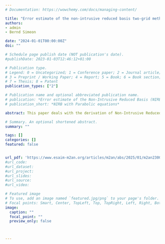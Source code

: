 ```yaml
---
# Documentation: https://wowchemy.com/docs/managing-content/

title: "Error estimate of the non-intrusive reduced basis two-grid method applied to sensitivity analysis (M2AN)"
authors:
- admin
- Bernd Simeon

date: "2024-01-01T00:00:00Z"
doi: ""

# Schedule page publish date (NOT publication's date).
#publishDate: 2023-01-03T12:46:12+01:00

# Publication type.
# Legend: 0 = Uncategorized; 1 = Conference paper; 2 = Journal article;
# 3 = Preprint / Working Paper; 4 = Report; 5 = Book; 6 = Book section;
# 7 = Thesis; 8 = Patent
publication_types: ["2"]

# Publication name and optional abbreviated publication name.
# publication: *Error estimate of the Non-Intrusive Reduced Basis (NIRB) two-grid method with parabolic equations*
# publication_short: *NIRB with Parabolic equations*

abstract: This paper deals with the derivation of Non-Intrusive Reduced Basis (NIRB) techniques for sensitivity analysis, more specifically the direct and adjoint state methods. For highly complex parametric problems, these two approaches may become too costly. To reduce computational times, Proper Orthogonal Decomposition (POD) and Reduced Basis Methods (RBMs) have already been investigated. The majority of these algorithms are however intrusive in the sense that the High-Fidelity (HF) code must be modified. To address this issue, non-intrusive strategies are employed. The NIRB two-grid method uses the HF code solely as a ``black-box'', requiring no code modification. Like other RBMs, it is based on an offline-online decomposition. The offline stage is time-consuming, but it is only executed once, whereas the online stage is significantly less expensive than an HF evaluation. In this paper, we propose new NIRB two-grid algorithms for both the direct and adjoint state methods. On a classical model problem, the heat equation, we prove that HF evaluations of sensitivities reach an optimal convergence rate in L∞(0,T;H1(Ω)), and then establish that these rates are recovered by the proposed NIRB approximations. These results are supported by numerical simulations. We then numerically demonstrate that a further deterministic post-treatment can be applied to the direct method. This further reduces computational costs of the online step while only computing a coarse solution of the initial problem. All numerical results are run with the model problem as well as a more complex problem, namely the Brusselator system. 

# Summary. An optional shortened abstract.
summary: ""

tags: []
categories: []
featured: false


url_pdf: 'https://www.esaim-m2an.org/articles/m2an/abs/2025/01/m2an230015/m2an230015.html'
#url_code:
#url_dataset:
#url_project:
#url_slides:
#url_source:
#url_video:

# Featured image
# To use, add an image named `featured.jpg/png` to your page's folder. 
# Focal points: Smart, Center, TopLeft, Top, TopRight, Left, Right, BottomLeft, Bottom, BottomRight.
image:
  caption: ""
  focal_point: ""
  preview_only: false



---
```

